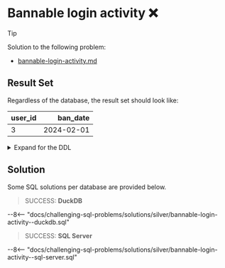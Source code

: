 # Bannable login activity ❌

> [!TIP]
>
> Solution to the following problem:
>
> - [bannable-login-activity.md](../../problems/silver/bannable-login-activity.md)

## Result Set

Regardless of the database, the result set should look like:

| user_id |   ban_date |
| :------ | ---------: |
| 3       | 2024-02-01 |

<details>
<summary>Expand for the DDL</summary>
--8<-- "docs/challenging-sql-problems/solutions/silver/bannable-login-activity.sql"
</details>

## Solution

Some SQL solutions per database are provided below.

<!-- prettier-ignore -->
> SUCCESS: **DuckDB**
>
--8<-- "docs/challenging-sql-problems/solutions/silver/bannable-login-activity--duckdb.sql"

<!-- prettier-ignore -->
> SUCCESS: **SQL Server**
>
--8<-- "docs/challenging-sql-problems/solutions/silver/bannable-login-activity--sql-server.sql"
